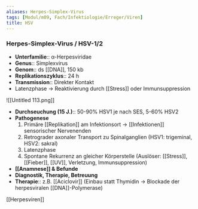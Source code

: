 ```yaml
---
aliases: Herpes-Simplex-Virus
tags: [Modul/m09, Fach/Infektiologie/Erreger/Viren]
title: HSV
---
```

### Herpes-Simplex-Virus / HSV-1/2

- **Unterfamilie**:: α-Herpesviridae
- **Genus**:: Simplexvirus
- **Genom**:: ds [[DNA]], 150 kb
- **Replikationszyklus**:: 24 h
- **Transmission**:: Direkter Kontakt
- Latenzphase → Reaktivierung durch [[Stress]] oder Immunsuppression

![[Untitled 113.png]]

- **Durchseuchung (15 J.)**:: 50-90% HSV1 je nach SES, 5-60% HSV2
- **Pathogenese**
    1. Primäre [[Replikation]] am Infektionsort → [[Infektionen]] sensorischer Nervenenden
    2. Retrograder axonaler Transport zu Spinalganglien (HSV1: trigeminal, HSV2: sakral)
    3. Latenzphase
    4. Spontane Rekurrenz an gleicher Körperstelle (Auslöser: [[Stress]], [[Fieber]], [[UV]], Verletzung, Immunsuppression)
- **[[Anamnese]] & Befunde**
- **Diagnostik, Therapie, Betreuung**
- **Therapie**:: z.B. [[Aciclovir]] (Einbau statt Thymidin → Blockade der herpesviralen [[DNA]]-Polymerase)

[[Herpesviren]]